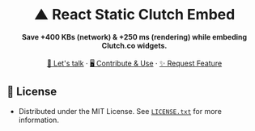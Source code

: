 <div align="center">

<br>
<h1 align="center">▲ React Static Clutch Embed </h1>

  <p align="center">
      <b>Save +400 KBs (network) & +250 ms (rendering) while embeding Clutch.co widgets.</b>
    <br>
    <br>
    <a href="#-lets-talk">💬 Let's talk</a>
    ·
    <a href="https://github.com/konhi/poland-public-transport-api/blob/main/CONTRIBUTING.MD">🖥 Contribute & Use</a>
    ·
    <a href="https://github.com/konhi/poland-public-transport-api/issues">✨ Request Feature</a>
  </p>
</div>

## 📜 License

- Distributed under the MIT License. See [`LICENSE.txt`](https://github.com/konhi/react-static-clutch-embed/blob/main/LICENSE) for more information.
